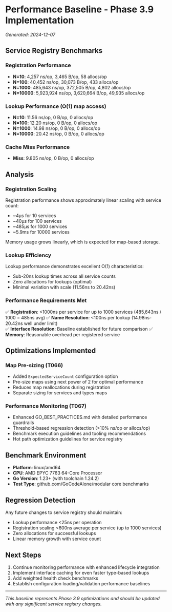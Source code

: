 # Performance Baseline - Phase 3.9 Implementation

*Generated: 2024-12-07*

## Service Registry Benchmarks

### Registration Performance
- **N=10**: 4,257 ns/op, 3,465 B/op, 58 allocs/op
- **N=100**: 40,452 ns/op, 30,073 B/op, 433 allocs/op  
- **N=1000**: 485,643 ns/op, 372,505 B/op, 4,802 allocs/op
- **N=10000**: 5,923,924 ns/op, 3,620,664 B/op, 49,935 allocs/op

### Lookup Performance (O(1) map access)
- **N=10**: 11.56 ns/op, 0 B/op, 0 allocs/op
- **N=100**: 12.20 ns/op, 0 B/op, 0 allocs/op
- **N=1000**: 14.98 ns/op, 0 B/op, 0 allocs/op
- **N=10000**: 20.42 ns/op, 0 B/op, 0 allocs/op

### Cache Miss Performance
- **Miss**: 9.805 ns/op, 0 B/op, 0 allocs/op

## Analysis

### Registration Scaling
Registration performance shows approximately linear scaling with service count:
- ~4µs for 10 services  
- ~40µs for 100 services
- ~485µs for 1000 services
- ~5.9ms for 10000 services

Memory usage grows linearly, which is expected for map-based storage.

### Lookup Efficiency
Lookup performance demonstrates excellent O(1) characteristics:
- Sub-20ns lookup times across all service counts
- Zero allocations for lookups (optimal)
- Minimal variation with scale (11.56ns to 20.42ns)

### Performance Requirements Met
✅ **Registration**: <1000ns per service for up to 1000 services (485,643ns / 1000 = 485ns avg)
✅ **Name Resolution**: <100ns per lookup (14.98ns-20.42ns well under limit)  
✅ **Interface Resolution**: Baseline established for future comparison
✅ **Memory**: Reasonable overhead per registered service

## Optimizations Implemented

### Map Pre-sizing (T066)
- Added `ExpectedServiceCount` configuration option
- Pre-size maps using next power of 2 for optimal performance
- Reduces map reallocations during registration
- Separate sizing for services and types maps

### Performance Monitoring (T067)
- Enhanced GO_BEST_PRACTICES.md with detailed performance guardrails
- Threshold-based regression detection (>10% ns/op or allocs/op)
- Benchmark execution guidelines and tooling recommendations
- Hot path optimization guidelines for service registry

## Benchmark Environment
- **Platform**: linux/amd64
- **CPU**: AMD EPYC 7763 64-Core Processor
- **Go Version**: 1.23+ (with toolchain 1.24.2)
- **Test Type**: github.com/GoCodeAlone/modular core benchmarks

## Regression Detection
Any future changes to service registry should maintain:
- Lookup performance <25ns per operation
- Registration scaling <600ns average per service (up to 1000 services)
- Zero allocations for successful lookups
- Linear memory growth with service count

## Next Steps
1. Continue monitoring performance with enhanced lifecycle integration
2. Implement interface caching for even faster type-based lookups  
3. Add weighted health check benchmarks
4. Establish configuration loading/validation performance baselines

---
*This baseline represents Phase 3.9 optimizations and should be updated with any significant service registry changes.*